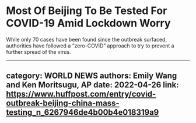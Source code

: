 # Most Of Beijing To Be Tested For COVID-19 Amid Lockdown Worry

While only 70 cases have been found since the outbreak surfaced, authorities have followed a “zero-COVID” approach to try to prevent a further spread of the virus.

---
category: WORLD NEWS
authors: Emily Wang and Ken Moritsugu, AP
date: 2022-04-26
link: https://www.huffpost.com/entry/covid-outbreak-beijing-china-mass-testing_n_6267946de4b00b4e018319a9
---

